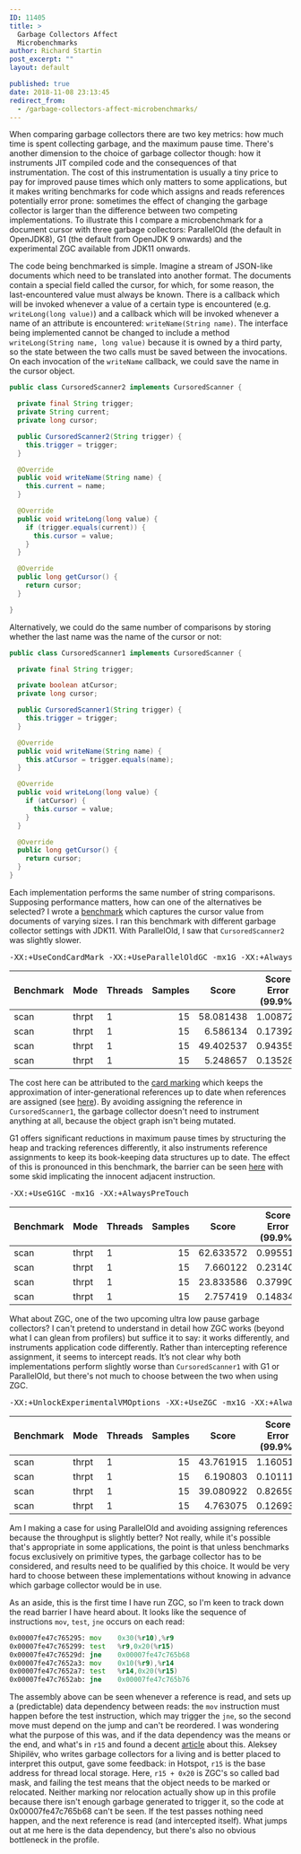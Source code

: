 ```yaml
---
ID: 11405
title: >
  Garbage Collectors Affect
  Microbenchmarks
author: Richard Startin
post_excerpt: ""
layout: default

published: true
date: 2018-11-08 23:13:45
redirect_from:
  - /garbage-collectors-affect-microbenchmarks/
---
```

When comparing garbage collectors there are two key metrics: how much time is spent collecting garbage, and the maximum pause time. There's another dimension to the choice of garbage collector though: how it instruments JIT compiled code and the consequences of that instrumentation. The cost of this instrumentation is usually a tiny price to pay for improved pause times which only matters to some applications, but it makes writing benchmarks for code which assigns and reads references potentially error prone: sometimes the effect of changing the garbage collector is larger than the difference between two competing implementations. To illustrate this I compare a microbenchmark for a document cursor with three garbage collectors: ParallelOld (the default in OpenJDK8), G1 (the default from OpenJDK 9 onwards) and the experimental ZGC available from JDK11 onwards.

The code being benchmarked is simple. Imagine a stream of JSON-like documents which need to be translated into another format. The documents contain a special field called the cursor, for which, for some reason, the last-encountered value must always be known. There is a callback which will be invoked whenever a value of a certain type is encountered (e.g. `writeLong(long value)`) and a callback which will be invoked whenever a name of an attribute is encountered: `writeName(String name)`. The interface being implemented cannot be changed to include a method `writeLong(String name, long value)` because it is owned by a third party, so the state between the two calls must be saved between the invocations. On each invocation of the `writeName` callback, we could save the name in the cursor object.

```java
public class CursoredScanner2 implements CursoredScanner {

  private final String trigger;
  private String current;
  private long cursor;

  public CursoredScanner2(String trigger) {
    this.trigger = trigger;
  }

  @Override
  public void writeName(String name) {
    this.current = name;
  }

  @Override
  public void writeLong(long value) {
    if (trigger.equals(current)) {
      this.cursor = value;
    }
  }

  @Override
  public long getCursor() {
    return cursor;
  }

}
```

Alternatively, we could do the same number of comparisons by storing whether the last name was the name of the cursor or not:

```java
public class CursoredScanner1 implements CursoredScanner {

  private final String trigger;

  private boolean atCursor;
  private long cursor;

  public CursoredScanner1(String trigger) {
    this.trigger = trigger;
  }

  @Override
  public void writeName(String name) {
    this.atCursor = trigger.equals(name);
  }

  @Override
  public void writeLong(long value) {
    if (atCursor) {
      this.cursor = value;
    }
  }

  @Override
  public long getCursor() {
    return cursor;
  }
}
```

Each implementation performs the same number of string comparisons. Supposing performance matters, how can one of the alternatives be selected? I wrote a <a href="https://github.com/richardstartin/runtime-benchmarks/blob/master/src/main/java/com/openkappa/runtime/gc/CursoredScannerBenchmark.java" rel="noopener" target="_blank">benchmark</a> which captures the cursor value from documents of varying sizes. I ran this benchmark with different garbage collector settings with JDK11. With ParallelOld, I saw that `CursoredScanner2` was slightly slower.

<pre>-XX:+UseCondCardMark -XX:+UseParallelOldGC -mx1G -XX:+AlwaysPreTouch</pre>

<div class="table-holder">
<table class="table table-bordered table-hover table-condensed">
<thead><tr><th title="Field #1">Benchmark</th>
<th title="Field #2">Mode</th>
<th title="Field #3">Threads</th>
<th title="Field #4">Samples</th>
<th title="Field #5">Score</th>
<th title="Field #6">Score Error (99.9%)</th>
<th title="Field #7">Unit</th>
<th title="Field #8">Param: scannerType</th>
<th title="Field #9">Param: size</th>
<th title="Field #10">Param: triggerName</th>
</tr></thead>
<tbody><tr>
<td>scan</td>
<td>thrpt</td>
<td>1</td>
<td align="right">15</td>
<td align="right">58.081438</td>
<td align="right">1.008727</td>
<td>ops/us</td>
<td>SCANNER1</td>
<td align="right">10</td>
<td>trigger1</td>
</tr>
<tr>
<td>scan</td>
<td>thrpt</td>
<td>1</td>
<td align="right">15</td>
<td align="right">6.586134</td>
<td align="right">0.173920</td>
<td>ops/us</td>
<td>SCANNER1</td>
<td align="right">100</td>
<td>trigger1</td>
</tr>
<tr>
<td>scan</td>
<td>thrpt</td>
<td>1</td>
<td align="right">15</td>
<td align="right">49.402537</td>
<td align="right">0.943554</td>
<td>ops/us</td>
<td>SCANNER2</td>
<td align="right">10</td>
<td>trigger1</td>
</tr>
<tr>
<td>scan</td>
<td>thrpt</td>
<td>1</td>
<td align="right">15</td>
<td align="right">5.248657</td>
<td align="right">0.135281</td>
<td>ops/us</td>
<td>SCANNER2</td>
<td align="right">100</td>
<td>trigger1</td>
</tr>
</tbody></table>
</div>

The cost here can be attributed to the <a href="https://richardstartin.github.io/posts/garbage-collector-code-artifacts-card-marking" rel="noopener" target="_blank">card marking</a> which keeps the approximation of inter-generational references up to date when references are assigned (see <a href="https://github.com/richardstartin/runtime-benchmarks/blob/master/src/main/resources/cursor/pgc.perfasm#L2022" rel="noopener" target="_blank">here</a>). By avoiding assigning the reference in `CursoredScanner1`, the garbage collector doesn't need to instrument anything at all, because the object graph isn't being mutated.

G1 offers significant reductions in maximum pause times by structuring the heap and tracking references differently, it also instruments reference assignments to keep its book-keeping data structures up to date. The effect of this is pronounced in this benchmark, the barrier can be seen <a href="https://github.com/richardstartin/runtime-benchmarks/blob/master/src/main/resources/cursor/g1gc.perfasm#L644" rel="noopener" target="_blank">here</a> with some skid implicating the innocent adjacent instruction.

<pre>-XX:+UseG1GC -mx1G -XX:+AlwaysPreTouch</pre>

<div class="table-holder">
<table class="table table-bordered table-hover table-condensed">
<thead><tr><th title="Field #1">Benchmark</th>
<th title="Field #2">Mode</th>
<th title="Field #3">Threads</th>
<th title="Field #4">Samples</th>
<th title="Field #5">Score</th>
<th title="Field #6">Score Error (99.9%)</th>
<th title="Field #7">Unit</th>
<th title="Field #8">Param: scannerType</th>
<th title="Field #9">Param: size</th>
<th title="Field #10">Param: triggerName</th>
</tr></thead>
<tbody><tr>
<td>scan</td>
<td>thrpt</td>
<td>1</td>
<td align="right">15</td>
<td align="right">62.633572</td>
<td align="right">0.995514</td>
<td>ops/us</td>
<td>SCANNER1</td>
<td align="right">10</td>
<td>trigger1</td>
</tr>
<tr>
<td>scan</td>
<td>thrpt</td>
<td>1</td>
<td align="right">15</td>
<td align="right">7.660122</td>
<td align="right">0.231402</td>
<td>ops/us</td>
<td>SCANNER1</td>
<td align="right">100</td>
<td>trigger1</td>
</tr>
<tr>
<td>scan</td>
<td>thrpt</td>
<td>1</td>
<td align="right">15</td>
<td align="right">23.833586</td>
<td align="right">0.379903</td>
<td>ops/us</td>
<td>SCANNER2</td>
<td align="right">10</td>
<td>trigger1</td>
</tr>
<tr>
<td>scan</td>
<td>thrpt</td>
<td>1</td>
<td align="right">15</td>
<td align="right">2.757419</td>
<td align="right">0.148344</td>
<td>ops/us</td>
<td>SCANNER2</td>
<td align="right">100</td>
<td>trigger1</td>
</tr>
</tbody></table>
</div>

What about ZGC, one of the two upcoming ultra low pause garbage collectors? I can't pretend to understand in detail how ZGC works (beyond what I can glean from profilers) but suffice it to say: it works differently, and instruments application code differently. Rather than intercepting reference assignment, it seems to intercept reads. It’s not clear why both implementations perform slightly worse than `CursoredScanner1` with G1 or ParallelOld, but there's not much to choose between the two when using ZGC.

<pre>-XX:+UnlockExperimentalVMOptions -XX:+UseZGC -mx1G -XX:+AlwaysPreTouch</pre>

<div class="table-holder">
<table class="table table-bordered table-hover table-condensed">
<thead><tr><th title="Field #1">Benchmark</th>
<th title="Field #2">Mode</th>
<th title="Field #3">Threads</th>
<th title="Field #4">Samples</th>
<th title="Field #5">Score</th>
<th title="Field #6">Score Error (99.9%)</th>
<th title="Field #7">Unit</th>
<th title="Field #8">Param: scannerType</th>
<th title="Field #9">Param: size</th>
<th title="Field #10">Param: triggerName</th>
</tr></thead>
<tbody><tr>
<td>scan</td>
<td>thrpt</td>
<td>1</td>
<td align="right">15</td>
<td align="right">43.761915</td>
<td align="right">1.160516</td>
<td>ops/us</td>
<td>SCANNER1</td>
<td align="right">10</td>
<td>trigger1</td>
</tr>
<tr>
<td>scan</td>
<td>thrpt</td>
<td>1</td>
<td align="right">15</td>
<td align="right">6.190803</td>
<td align="right">0.101114</td>
<td>ops/us</td>
<td>SCANNER1</td>
<td align="right">100</td>
<td>trigger1</td>
</tr>
<tr>
<td>scan</td>
<td>thrpt</td>
<td>1</td>
<td align="right">15</td>
<td align="right">39.080922</td>
<td align="right">0.826591</td>
<td>ops/us</td>
<td>SCANNER2</td>
<td align="right">10</td>
<td>trigger1</td>
</tr>
<tr>
<td>scan</td>
<td>thrpt</td>
<td>1</td>
<td align="right">15</td>
<td align="right">4.763075</td>
<td align="right">0.126938</td>
<td>ops/us</td>
<td>SCANNER2</td>
<td align="right">100</td>
<td>trigger1</td>
</tr>
</tbody></table>
</div>

Am I making a case for using ParallelOld and avoiding assigning references because the throughput is slightly better? Not really, while it's possible that's appropriate in some applications, the point is that unless benchmarks focus exclusively on primitive types, the garbage collector has to be considered, and results need to be qualified by this choice. It would be very hard to choose between these implementations without knowing in advance which garbage collector would be in use.

As an aside, this is the first time I have run ZGC, so I'm keen to track down the read barrier I have heard about. It looks like the sequence of instructions `mov`, `test`, `jne`  occurs on each read:

```asm
0x00007fe47c765295: mov    0x30(%r10),%r9
0x00007fe47c765299: test   %r9,0x20(%r15)
0x00007fe47c76529d: jne    0x00007fe47c765b68 
0x00007fe47c7652a3: mov    0x10(%r9),%r14    
0x00007fe47c7652a7: test   %r14,0x20(%r15)
0x00007fe47c7652ab: jne    0x00007fe47c765b76  
```

The assembly above can be seen whenever a reference is read, and sets up a (predictable) data dependency between reads: the `mov` instruction must happen before the test instruction, which may trigger the `jne`, so the second move must depend on the jump and can't be reordered. I was wondering what the purpose of this was, and if the data dependency was the means or the end, and what's in `r15` and found a decent <a href="https://dinfuehr.github.io/blog/a-first-look-into-zgc/" rel="noopener" target="_blank">article</a> about this. Aleksey Shipilëv, who writes garbage collectors for a living and is better placed to interpret this output, gave some feedback: in Hotspot, `r15` is the base address for thread local storage. Here, `r15 + 0x20` is ZGC's so called bad mask, and failing the test means that the object needs to be marked or relocated. Neither marking nor relocation actually show up in this profile because there isn't enough garbage generated to trigger it, so the code at 0x00007fe47c765b68 can't be seen. If the test passes nothing need happen, and the next reference is read (and intercepted itself). What jumps out at me here is the data dependency, but there's also no obvious bottleneck in the profile.
